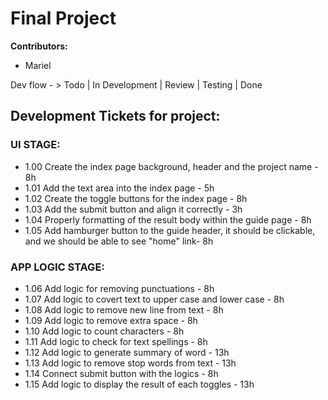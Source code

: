 # Final Project

**Contributors:**
- Mariel

Dev flow - > Todo | In Development | Review | Testing | Done

## Development Tickets for project:
### UI STAGE:
- 1.00 Create the index page background, header and the project name - 8h
- 1.01 Add the text area into the index page - 5h
- 1.02 Create the toggle buttons for the index page - 8h
- 1.03 Add the submit button and align it correctly - 3h
- 1.04 Properly formatting of the result body within the guide page - 8h
- 1.05 Add hamburger button to the guide header, it should be clickable, and we should be able to see "home" link- 8h
### APP LOGIC STAGE:
- 1.06 Add logic for removing punctuations - 8h
- 1.07 Add logic to covert text to upper case and lower case - 8h
- 1.08 Add logic to remove new line from text - 8h
- 1.09 Add logic to remove extra space - 8h
- 1.10 Add logic to count characters - 8h
- 1.11 Add logic to check for text spellings - 8h
- 1.12 Add logic to generate summary of word - 13h
- 1.13 Add logic to remove stop words from text - 13h
- 1.14 Connect submit button with the logics - 8h
- 1.15 Add logic to display the result of each toggles - 13h

